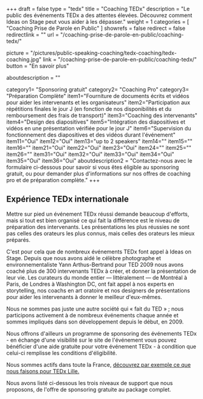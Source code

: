 +++
draft		= false
type		= "tedx"
title		= "Coaching TEDx"
description	= "Le public des événements TEDx a des attentes élevées. Découvrez comment Ideas on Stage peut vous aider à les dépasser."
weight		= 1
categories	= [ "Coaching Prise de Parole en Public" ]
showrefs	= false
redirect	= false
redirectlink = ""
url 		= "/coaching-prise-de-parole-en-public/coaching-tedx/"

picture		= "/pictures/public-speaking-coaching/tedx-coaching/tedx-coaching.jpg"
link			= "/coaching-prise-de-parole-en-public/coaching-tedx/"
button		= "En savoir plus"

aboutdescription = ""

category1= "Sponsoring gratuit"
category2= "Coaching Pro"
category3= "Préparation Complète"
item1="Fourniture de documents écrits et vidéos pour aider les intervenants et les organisateurs"
item2="Participation aux répétitions finales le jour J (en fonction de nos disponibilités et du remboursement des frais de transport)"
item3="Coaching des intervenants"
item4="Design des diapositives"
item5="Intégration des diapositives et vidéos en une présentation vérifiée pour le jour J"
item6="Supervision du fonctionnement des diapositives et des vidéos durant l'événement"
item11="Oui"
item12="Oui"
item13="up to 2 speakers"
item14=""
item15=""
item16=""
item21="Oui"
item22="Oui"
item23="Oui"
item24=""
item25=""
item26=""
item31="Oui"
item32="Oui"
item33="Oui"
item34="Oui"
item35="Oui"
item36="Oui"
aboutdescription2 = "Contactez-nous avec le formulaire ci-dessous pour savoir si vous êtes éligible au sponsoring gratuit, ou pour demander plus d'informations sur nos offres de coaching pro et de préparation complète."
+++
## Expérience TEDx internationale
Mettre sur pied un événement TEDx réussi demande beaucoup d'efforts, mais si  tout est bien organisé ce qui fait la différence est le niveau de préparation des intervenants. Les présentations les plus réussies ne sont pas celles des orateurs les plus connus, mais celles des orateurs les mieux préparés.

C'est pour cela que de nombreux événements TEDx font appel à Ideas on Stage. Depuis que nous avons aidé le célèbre photographe et environnementaliste Yann Arthus-Bertrand pour TED 2009 nous avons coaché plus de 300 intervenants TEDx à créer, et donner la présentation de leur vie. Les curateurs du monde entier — littéralement — de Montréal à Paris, de Londres à Washington DC, ont fait appel à nos experts en storytelling, nos coachs en art oratoire et nos designers de présentations pour aider les intervenants à donner le meilleur d'eux-mêmes.

Nous ne sommes pas juste une autre société qui « fait du TED » ; nous participons activement à de nombreux événements chaque année et sommes impliqués dans son développement depuis le début, en 2009.

Nous offrons d'ailleurs un programme de sponsoring des événements TEDx - en échange d'une visibilité sur le site de l'événement vous pouvez bénéficier d'une aide gratuite pour votre événement TEDx - à condition que celui-ci remplisse les conditions d'éligibilité.

Nous sommes actifs dans toute la France, [découvrez par exemple ce que nous faisons pour TEDx Lille.](/coaching-prise-de-parole-en-public/coaching-tedx-lille/) 

Nous avons listé ci-dessous les trois niveaux de support que nous proposons, de l'offre de sponsoring gratuite au package complet.